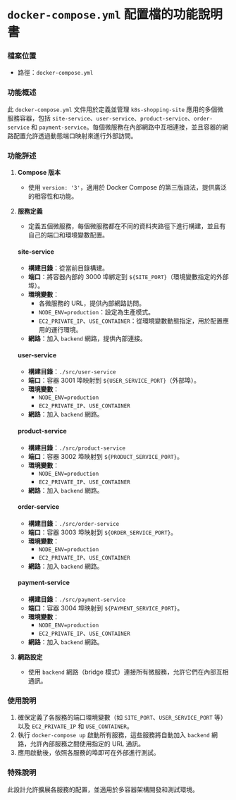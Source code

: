 # `docker-compose.yml` 配置檔的功能說明書

### 檔案位置
- 路徑：`docker-compose.yml`

### 功能概述
此 `docker-compose.yml` 文件用於定義並管理 `k8s-shopping-site` 應用的多個微服務容器，包括 `site-service`、`user-service`、`product-service`、`order-service` 和 `payment-service`。每個微服務在內部網路中互相連接，並且容器的網路配置允許透過動態端口映射來進行外部訪問。

### 功能詳述

1. **Compose 版本**
   - 使用 `version: '3'`，適用於 Docker Compose 的第三版語法，提供廣泛的相容性和功能。

2. **服務定義**
   - 定義五個微服務，每個微服務都在不同的資料夾路徑下進行構建，並且有自己的端口和環境變數配置。

   #### site-service
   - **構建目錄**：從當前目錄構建。
   - **端口**：將容器內部的 3000 埠綁定到 `${SITE_PORT}`（環境變數指定的外部埠）。
   - **環境變數**：
     - 各微服務的 URL，提供內部網路訪問。
     - `NODE_ENV=production`：設定為生產模式。
     - `EC2_PRIVATE_IP`、`USE_CONTAINER`：從環境變數動態指定，用於配置應用的運行環境。
   - **網路**：加入 `backend` 網路，提供內部連接。

   #### user-service
   - **構建目錄**：`./src/user-service`
   - **端口**：容器 3001 埠映射到 `${USER_SERVICE_PORT}`（外部埠）。
   - **環境變數**：
     - `NODE_ENV=production`
     - `EC2_PRIVATE_IP`、`USE_CONTAINER`
   - **網路**：加入 `backend` 網路。

   #### product-service
   - **構建目錄**：`./src/product-service`
   - **端口**：容器 3002 埠映射到 `${PRODUCT_SERVICE_PORT}`。
   - **環境變數**：
     - `NODE_ENV=production`
     - `EC2_PRIVATE_IP`、`USE_CONTAINER`
   - **網路**：加入 `backend` 網路。

   #### order-service
   - **構建目錄**：`./src/order-service`
   - **端口**：容器 3003 埠映射到 `${ORDER_SERVICE_PORT}`。
   - **環境變數**：
     - `NODE_ENV=production`
     - `EC2_PRIVATE_IP`、`USE_CONTAINER`
   - **網路**：加入 `backend` 網路。

   #### payment-service
   - **構建目錄**：`./src/payment-service`
   - **端口**：容器 3004 埠映射到 `${PAYMENT_SERVICE_PORT}`。
   - **環境變數**：
     - `NODE_ENV=production`
     - `EC2_PRIVATE_IP`、`USE_CONTAINER`
   - **網路**：加入 `backend` 網路。

3. **網路設定**
   - 使用 `backend` 網路（bridge 模式）連接所有微服務，允許它們在內部互相通訊。

### 使用說明
1. 確保定義了各服務的端口環境變數（如 `SITE_PORT`、`USER_SERVICE_PORT` 等）以及 `EC2_PRIVATE_IP` 和 `USE_CONTAINER`。
2. 執行 `docker-compose up` 啟動所有服務，這些服務將自動加入 `backend` 網路，允許內部服務之間使用指定的 URL 通訊。
3. 應用啟動後，依照各服務的埠即可在外部進行測試。

### 特殊說明
此設計允許擴展各服務的配置，並適用於多容器架構開發和測試環境。